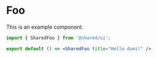# Foo

This is an example component.

```jsx
import { SharedFoo } from '@shared/ui';

export default () => <SharedFoo title="Hello dumi!" />
```
